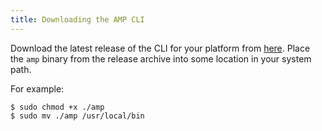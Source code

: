 ```yaml
---
title: Downloading the AMP CLI
---
```


Download the latest release of the CLI for your platform from [here](https://github.com/appcelerator/amp/releases).
Place the `amp` binary from the release archive into some location in your system path. 

For example:
```
$ sudo chmod +x ./amp
$ sudo mv ./amp /usr/local/bin
```
